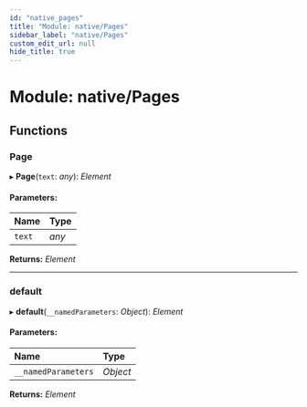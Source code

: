 ```yaml
---
id: "native_pages"
title: "Module: native/Pages"
sidebar_label: "native/Pages"
custom_edit_url: null
hide_title: true
---
```


# Module: native/Pages

## Functions

### Page

▸ **Page**(`text`: *any*): *Element*

#### Parameters:

Name | Type |
:------ | :------ |
`text` | *any* |

**Returns:** *Element*

___

### default

▸ **default**(`__namedParameters`: *Object*): *Element*

#### Parameters:

Name | Type |
:------ | :------ |
`__namedParameters` | *Object* |

**Returns:** *Element*

